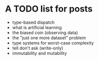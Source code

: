 # A TODO list for posts

 - type-based dispatch
 - what is artificial learning
 - the biased coin (observing data)
 - the "just one more dataset" problem
 - type systems for worst-case complexity
 - tell don't ask (write-only)
 - immutability and mutability
